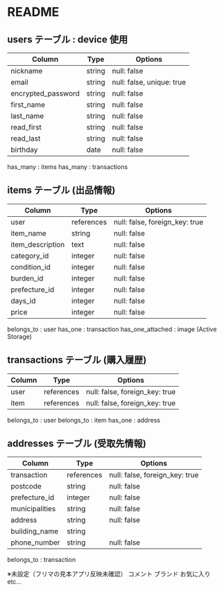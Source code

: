# README

## users テーブル : device 使用

| Column             | Type   | Options                   |
| ------------------ | ------ | ------------------------- |
| nickname           | string | null: false               |
| email              | string | null: false, unique: true |
| encrypted_password | string | null: false               |
| first_name         | string | null: false               |
| last_name          | string | null: false               |
| read_first         | string | null: false               |
| read_last          | string | null: false               |
| birthday           | date   | null: false               |

has_many : items
has_many : transactions

## items テーブル (出品情報)

| Column           | Type       | Options                        |
| ---------------- | ---------- | ------------------------------ |
| user             | references | null: false, foreign_key: true |
| item_name        | string     | null: false                    |
| item_description | text       | null: false                    |
| category_id      | integer    | null: false                    |
| condition_id     | integer    | null: false                    |
| burden_id        | integer    | null: false                    |
| prefecture_id    | integer    | null: false                    |
| days_id          | integer    | null: false                    |
| price            | integer    | null: false                    |

belongs_to : user
has_one : transaction
has_one_attached : image (Active Storage)

## transactions テーブル (購入履歴)

| Column | Type       | Options                        |
| ------ | ---------- | ------------------------------ |
| user   | references | null: false, foreign_key: true |
| item   | references | null: false, foreign_key: true |

belongs_to : user
belongs_to : item
has_one : address

## addresses テーブル (受取先情報)

| Column         | Type       | Options                        |
| -------------- | ---------- | ------------------------------ |
| transaction    | references | null: false, foreign_key: true |
| postcode       | string     | null: false                    |
| prefecture_id  | integer    | null: false                    |
| municipalities | string     | null: false                    |
| address        | string     | null: false                    |
| building_name  | string     |                                |
| phone_number   | string     | null: false                    |

belongs_to : transaction

※未設定（フリマの見本アプリ反映未確認）
コメント
ブランド
お気に入り
etc…

